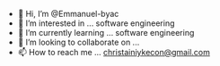 - 👋 Hi, I’m @Emmanuel-byac
- 👀 I’m interested in ... software engineering 
- 🌱 I’m currently learning ... software engineering 
- 💞️ I’m looking to collaborate on ... 
- 📫 How to reach me ... christainiykecon@gmail.com 

<!---
Emmanuel-byac/Emmanuel-byac is a ✨ special ✨ repository because its `README.md` (this file) appears on your GitHub profile.
You can click the Preview link to take a look at your changes.
--->
